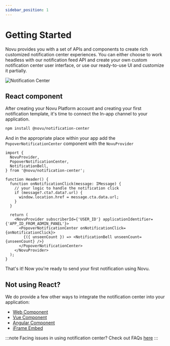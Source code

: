 ```yaml
---
sidebar_position: 1
---
```


# Getting Started

Novu provides you with a set of APIs and components to create rich customized notification center experiences. You can either choose to work headless with our notification feed API and create your own custom notification center user interface, or use our ready-to-use UI and customize it partially.

![Notification Center](/img/notification-center.png)

## React component

After creating your Novu Platform account and creating your first notification template, it's time to connect the In-app channel to your application.

```bash
npm install @novu/notification-center
```

And in the appropriate place within your app add the `PopoverNotificationCenter` component with the `NovuProvider`

```tsx
import {
  NovuProvider,
  PopoverNotificationCenter,
  NotificationBell,
} from '@novu/notification-center';

function Header() {
  function onNotificationClick(message: IMessage) {
    // your logic to handle the notification click
    if (message?.cta?.data?.url) {
      window.location.href = message.cta.data.url;
    }
  }

  return (
    <NovuProvider subscriberId={'USER_ID'} applicationIdentifier={'APP_ID_FROM_ADMIN_PANEL'}>
      <PopoverNotificationCenter onNotificationClick={onNotificationClick}>
        {({ unseenCount }) => <NotificationBell unseenCount={unseenCount} />}
      </PopoverNotificationCenter>
    </NovuProvider>
  );
}
```

That's it! Now you're ready to send your first notification using Novu.

## Not using React?

We do provide a few other ways to integrate the notification center into your application:

- [Web Component](/notification-center/web-component)
- [Vue Component](/notification-center/vue-component)
- [Angular Component](/notification-center/angular-component)
- [iFrame Embed](/notification-center/iframe-embed)

:::note
Facing issues in using notification center? Check out FAQs [here](./FAQ)
:::
